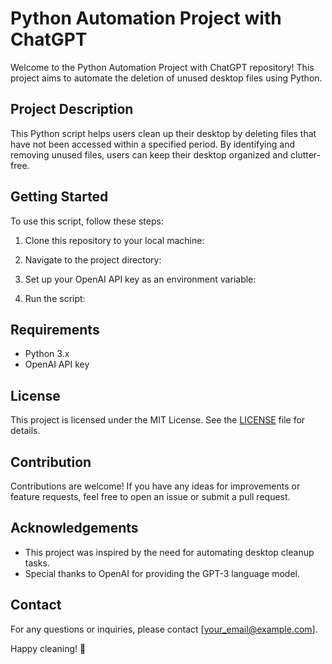 # Python Automation Project with ChatGPT

Welcome to the Python Automation Project with ChatGPT repository! This project aims to automate the deletion of unused desktop files using Python.

## Project Description

This Python script helps users clean up their desktop by deleting files that have not been accessed within a specified period. By identifying and removing unused files, users can keep their desktop organized and clutter-free.

## Getting Started

To use this script, follow these steps:

1. Clone this repository to your local machine:

2. Navigate to the project directory:

3. Set up your OpenAI API key as an environment variable:

4. Run the script:


## Requirements

- Python 3.x
- OpenAI API key

## License

This project is licensed under the MIT License. See the [LICENSE](LICENSE) file for details.

## Contribution

Contributions are welcome! If you have any ideas for improvements or feature requests, feel free to open an issue or submit a pull request.

## Acknowledgements

- This project was inspired by the need for automating desktop cleanup tasks.
- Special thanks to OpenAI for providing the GPT-3 language model.

## Contact

For any questions or inquiries, please contact [your_email@example.com].

Happy cleaning! 🧹
